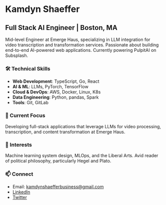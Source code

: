 # Kamdyn Shaeffer

## Full Stack AI Engineer | Boston, MA

Mid-level Engineer at Emerge Haus, specializing in LLM integration for video transcription and transformation services. Passionate about building end-to-end AI-powered web applications. Currently powering PulpitAI on Subsplash.

### 🛠️ Technical Skills

- **Web Development**: TypeScript, Go, React
- **AI & ML**: LLMs, PyTorch, TensorFlow
- **Cloud & DevOps**: AWS, Docker, Linux, K8s
- **Data Engineering**: Python, pandas, Spark
- **Tools**: Git, GitLab

### 🔭 Current Focus

Developing full-stack applications that leverage LLMs for video processing, transcription, and content transformation at Emerge Haus.

### 🌱 Interests

Machine learning system design,  MLOps, and the Liberal Arts. Avid reader of political philosophy, particularly Hegel and Plato.

### 📫 Connect

- Email: kamdynshaefferbusiness@gmail.com
- [LinkedIn](https://linkedin.com/in/kshaeffer1844)
- [Twitter](https://twitter.com/kamdynshaeffer)
